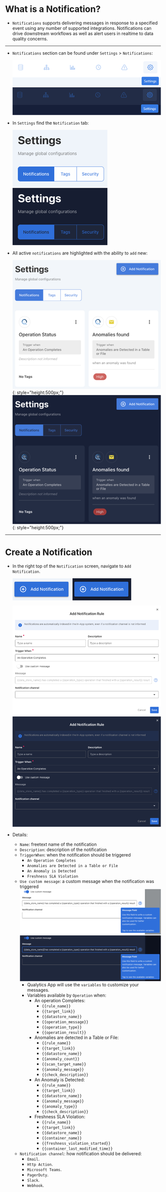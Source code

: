 # What is a Notification?

* `Notifications` supports delivering messages in response to a specified event using any number of supported integrations. Notifications can drive downstream workflows as well as alert users in realtime to data quality concerns.

---

* `Notifications` section can be found under `Settings` > `Notifications`:

  ![Screenshot](../assets/notifications/settings-tab-light.png#only-light)
  ![Screenshot](../assets/notifications/settings-tab-dark.png#only-dark)

* In `Settings` find the `Notification` tab:

  ![Screenshot](../assets/notifications/notification-tab-light.png#only-light)
  ![Screenshot](../assets/notifications/notification-tab-dark.png#only-dark)

* All active `notifications` are highlighted with the ability to `add` new:

  ![Screenshot](../assets/notifications/all-notifications-light.png#only-light){: style="height:500px;"}
  ![Screenshot](../assets/notifications/all-notifications-dark.png#only-dark){: style="height:500px;"}

---

# Create a Notification

* In the right top of the `Notification` screen, navigate to `Add Notification`.

  ![Screenshot](../assets/notifications/add-notification-light.png#only-light)
  ![Screenshot](../assets/notifications/add-notification-dark.png#only-dark)

  ![Screenshot](../assets/notifications/notification-screen-light.png#only-light)
  ![Screenshot](../assets/notifications/notification-screen-dark.png#only-dark)

* Details:
  * `Name`: freetext name of the notification
  * `Description`: description of the notification
  * `TriggerWhen`: when the notification should be triggered
    * `An Operation Completes`
    * `Anomalies are Detected in a Table or File`
    * `An Anomaly is Detected`
    * `Freshness SLA Violation`
  * `Use custom message`: a custom message when the notification was triggered
    ![Screenshot](../assets/notifications/notification-custom-messaging-light.png#only-light)![Screenshot](../assets/notifications/notification-custom-messaging-dark.png#only-dark)
      * Qualytics App will use the `variables` to customize your messages.
      * Variables available by `Operation` when:
        * An operation Completes:
          * `{{rule_name}}`
          * `{{target_link}}`
          * `{{datastore_name}}`
          * `{{operation_message}}`
          * `{{operation_type}}`
          * `{{operation_result}}`
        * Anomalies are detected in a Table or File:
          * `{{rule_name}}`
          * `{{target_link}}`
          * `{{datastore_name}}`
          * `{{anomaly_count}}`
          * `{{scan_target_name}}`
          * `{{anomaly_message}}`
          * `{{check_description}}`
        * An Anomaly is Detected:
          * `{{rule_name}}`
          * `{{target_link}}`
          * `{{datastore_name}}`
          * `{{anomaly_message}}`
          * `{{anomaly_type}}`
          * `{{check_description}}`
        * Freshness SLA Violation:
          * `{{rule_name}}`
          * `{{target_link}}`
          * `{{datastore_name}}`
          * `{{container_name}}`
          * `{{freshness_violation_started}}`
          * `{{container_last_modified_time}}`
  * `Notification channel`: how notification should be delivered:
    * `Email`.
    * `Http Action`.
    * `Microsoft Teams`.
    * `PagerDuty`.
    * `Slack`.
    * `Webhook`.